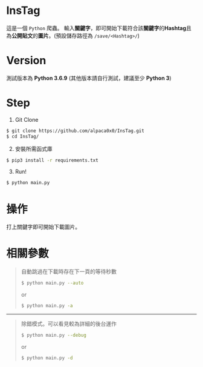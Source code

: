 # InsTag
這是一個 `Python` 爬蟲。
輸入**關鍵字**，即可開始下載符合該**關鍵字**的**Hashtag**且為**公開貼文**的**圖片**。(預設儲存路徑為 `/save/<Hashtag>/`)

# Version
測試版本為 **Python 3.6.9**
(其他版本請自行測試，建議至少 **Python 3**)

# Step
1. Git Clone
```bash
$ git clone https://github.com/alpaca0x0/InsTag.git
$ cd InsTag/
```

2. 安裝所需函式庫
```bash
$ pip3 install -r requirements.txt
```

3. Run!
```bash
$ python main.py
```

# 操作
打上關鍵字即可開始下載圖片。

# 相關參數
 > 自動跳過在下載時存在下一頁的等待秒數
 > ```bash
 > $ python main.py --auto
 > ```
 > or
 > ```bash
 > $ python main.py -a
 > ```

---

 > 除錯模式。可以看見較為詳細的後台運作
 > ```bash
 > $ python main.py --debug
 > ```
 > or
 > ```bash
 > $ python main.py -d
 > ```
